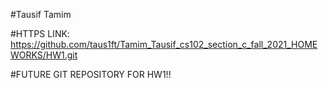 #Tausif Tamim

#HTTPS LINK: https://github.com/taus1ft/Tamim_Tausif_cs102_section_c_fall_2021_HOMEWORKS/HW1.git

#FUTURE GIT REPOSITORY FOR HW1!!


